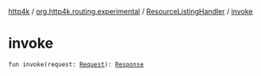 [http4k](../../index.md) / [org.http4k.routing.experimental](../index.md) / [ResourceListingHandler](index.md) / [invoke](./invoke.md)

# invoke

`fun invoke(request: `[`Request`](../../org.http4k.core/-request/index.md)`): `[`Response`](../../org.http4k.core/-response/index.md)